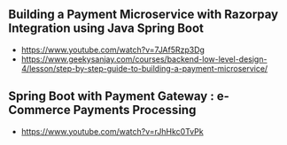 ## Building a Payment Microservice with Razorpay Integration using Java Spring Boot
- https://www.youtube.com/watch?v=7JAf5Rzp3Dg
- https://www.geekysanjay.com/courses/backend-low-level-design-4/lesson/step-by-step-guide-to-building-a-payment-microservice/

## Spring Boot with Payment Gateway : e-Commerce Payments Processing
- https://www.youtube.com/watch?v=rJhHkc0TvPk